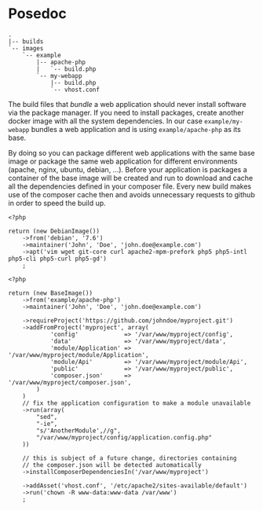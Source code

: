 Posedoc
=======

```
.
|-- builds
`-- images
    `-- example
        |-- apache-php
        |   `-- build.php
        `-- my-webapp
            |-- build.php
            `-- vhost.conf
```

The build files that *bundle* a web application should never install software via the package manager. If you need to install packages, create another docker image with all the system dependencies. In our case `example/my-webapp` bundles a web application and is using `example/apache-php` as its base.

By doing so you can package different web applications with the same base image or package the same web application for different environments (apache, nginx, ubuntu, debian, ...). Before your application is packages a container of the base image will be created and run to download and cache all the dependencies defined in your composer file. Every new build makes use of the composer cache then and avoids unnecessary requests to github in order to speed the build up.

```
<?php

return (new DebianImage())
    ->from('debian', '7.6')
    ->maintainer('John', 'Doe', 'john.doe@example.com')
    ->apt('vim wget git-core curl apache2-mpm-prefork php5 php5-intl php5-cli php5-curl php5-gd')
    ;
```

```
<?php

return (new BaseImage())
    ->from('example/apache-php')
    ->maintainer('John', 'Doe', 'john.doe@example.com')

    ->requireProject('https://github.com/johndoe/myproject.git')
    ->addFromProject('myproject', array(
            'config'             => '/var/www/myproject/config',
            'data'               => '/var/www/myproject/data',
            'module/Application' => '/var/www/myproject/module/Application',
            'module/Api'         => '/var/www/myproject/module/Api',
            'public'             => '/var/www/myproject/public',
            'composer.json'      => '/var/www/myproject/composer.json',
        )
    )
    // fix the application configuration to make a module unavailable
    ->run(array(
        "sed",
        "-ie",
        "s/'AnotherModule',//g",
        "/var/www/myproject/config/application.config.php"
    ))

    // this is subject of a future change, directories containing
    // the composer.json will be detected automatically
    ->installComposerDependenciesIn('/var/www/myproject')

    ->addAsset('vhost.conf', '/etc/apache2/sites-available/default')
    ->run('chown -R www-data:www-data /var/www')
    ;
```